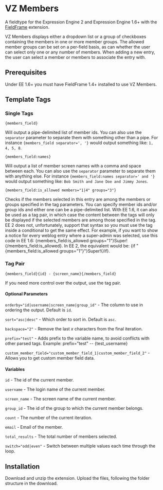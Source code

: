 VZ Members
==========

A fieldtype for the Expression Engine 2 and Expression Engine 1.6+ with the [FieldFrame](http://brandon-kelly.com/fieldframe) extension.

VZ Members displays either a dropdown list or a group of checkboxes containing the members in one or more member groups. The allowed member groups can be set on a per-field basis, as can whether the user can select only one or any number of members. When adding a new entry, the user can select a member or members to associate the entry with.

Prerequisites
-------------

Under EE 1.6+ you must have FieldFrame 1.4+ installed to use VZ Members.

Template Tags
-------------

### Single Tags ###

    {members_field}

Will output a pipe-delimited list of member ids. You can also use the `separator` parameter to separate them with something other than a pipe. For instance `{members_field separator=', '}` would output something like: `1, 4, 5, 8`.

    {members_field:names}

Will output a list of member screen names with a comma and space between each. You can also use the `separator` parameter to separate them with anything else. For instance `{members_field:names separator=' and '}` would output something like: `Bob Smith and Jane Doe and Jimmy Jones`.

    {members_field:is_allowed members="1|4" groups="3"}
    
Checks if the members selected in this entry are among the members or groups specified in the tag parameters. You can specify member ids and/or group ids and either one can be a pipe-delimited list. With EE 1.6, it can also be used as a tag pair, in which case the content between the tags will only be displayed if the selected members are among those specified in the tag. EE 2 does not, unfortunately, support that syntax so you must use the tag inside a conditional to get the same effect. For example, if you want to show a notice for every weblog entry where a super-admin was selected, use this code in EE 1.6: {members_field:is_allowed groups="1"}Super!{/members_field:is_allowed}. In EE 2, the equivalent would be: {if "{members_field:is_allowed groups="1"}"}Super!{/if}.

### Tag Pair ###

    {members_field}{id} - {screen_name}{/members_field}

If you need more control over the output, use the tag pair.

#### Optional Parameters ####

`orderby="id|username|screen_name|group_id"` - The column to use in ordering the output. Default is `id`.

`sort="asc|desc"` - Which order to sort in. Default is `asc`.

`backspace="2"` - Remove the last _x_ characters from the final iteration.

`prefix="test"` - Adds prefix to the variable name, to avoid conflicts with other parsed tags.  Example: prefix="test" -- {test_username}

`custom_member_field="custom_member_field_1|custom_member_field_2"` - Allows you to get custom member field data.

#### Variables ####

`id` - The id of the current member.

`username` - The login name of the current member.

`screen_name` - The screen name of the current member.

`group_id` - The id of the group to which the current member belongs.

`count` - The number of the current iteration.

`email` - Email of the member.

`total_results` - The total number of members selected.

`switch="odd|even"` - Switch between multiple values each time through the loop.

Installation
------------

Download and unzip the extension. Upload the files, following the folder structure in the download.